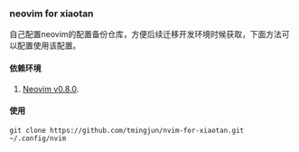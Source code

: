 ### neovim for xiaotan

自己配置neovim的配置备份仓库，方便后续迁移开发环境时候获取，下面方法可以配置使用该配置。

#### 依赖环境

1. [Neovim v0.8.0](https://github.com/neovim/neovim/releases).

#### 使用

`git clone https://github.com/tmingjun/nvim-for-xiaotan.git ~/.config/nvim`
